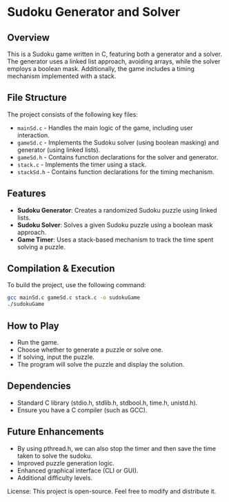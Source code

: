 # Sudoku Generator and Solver

## Overview
This is a Sudoku game written in C, featuring both a generator and a solver. The generator uses a linked list approach, avoiding arrays, while the solver employs a boolean mask. Additionally, the game includes a timing mechanism implemented with a stack.

## File Structure
The project consists of the following key files:
- `mainSd.c` - Handles the main logic of the game, including user interaction.
- `gameSd.c` - Implements the Sudoku solver (using boolean masking) and generator (using linked lists).
- `gameSd.h` - Contains function declarations for the solver and generator.
- `stack.c` - Implements the timer using a stack.
- `stackSd.h` - Contains function declarations for the timing mechanism.

## Features
- **Sudoku Generator**: Creates a randomized Sudoku puzzle using linked lists.
- **Sudoku Solver**: Solves a given Sudoku puzzle using a boolean mask approach.
- **Game Timer**: Uses a stack-based mechanism to track the time spent solving a puzzle.

## Compilation & Execution
To build the project, use the following command:

```sh
gcc mainSd.c gameSd.c stack.c -o sudokuGame
./sudokuGame
```
## How to Play
- Run the game.
- Choose whether to generate a puzzle or solve one.
- If solving, input the puzzle.
- The program will solve the puzzle and display the solution.

## Dependencies
- Standard C library (stdio.h, stdlib.h, stdbool.h, time.h, unistd.h).
- Ensure you have a C compiler (such as GCC).

## Future Enhancements
- By using pthread.h, we can also stop the timer and then save the time taken to solve the sudoku.
- Improved puzzle generation logic.
- Enhanced graphical interface (CLI or GUI).
- Additional difficulty levels.

License:
This project is open-source. Feel free to modify and distribute it.
